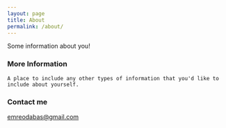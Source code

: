 ```yaml
---
layout: page
title: About
permalink: /about/
---
```


Some information about you!

### More Information

    A place to include any other types of information that you'd like to include about yourself.

### Contact me

[emreodabas@gmail.com](mailto:email@domain.com)